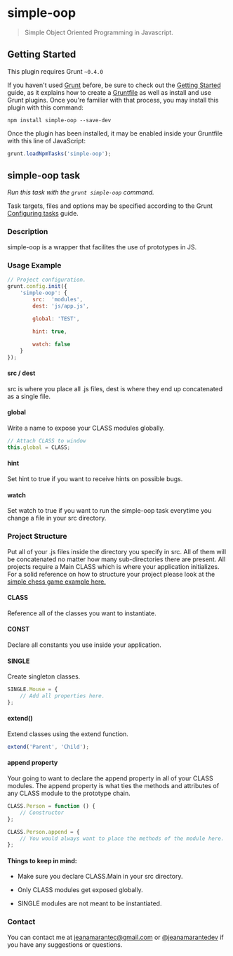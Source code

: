 # simple-oop

> Simple Object Oriented Programming in Javascript.

## Getting Started
This plugin requires Grunt `~0.4.0`

If you haven't used [Grunt](http://gruntjs.com/) before, be sure to check out the [Getting Started](http://gruntjs.com/getting-started) guide, as it explains how to create a [Gruntfile](http://gruntjs.com/sample-gruntfile) as well as install and use Grunt plugins. Once you're familiar with that process, you may install this plugin with this command:

```shell
npm install simple-oop --save-dev
```

Once the plugin has been installed, it may be enabled inside your Gruntfile with this line of JavaScript:

```js
grunt.loadNpmTasks('simple-oop');
```





## simple-oop task
_Run this task with the `grunt simple-oop` command._

Task targets, files and options may be specified according to the Grunt [Configuring tasks](http://gruntjs.com/configuring-tasks) guide.






### Description

simple-oop is a wrapper that facilites the use of prototypes in JS.





### Usage Example

```js
// Project configuration.
grunt.config.init({
    'simple-oop': {
        src:  'modules',
        dest: 'js/app.js',
        
        global: 'TEST',

        hint: true,

        watch: false
    }
});
```

#### src / dest

src is where you place all .js files, dest is where they end up concatenated as a single file.

#### global

Write a name to expose your CLASS modules globally.

```js
// Attach CLASS to window
this.global = CLASS;
```

#### hint

Set hint to true if you want to receive hints on possible bugs.

#### watch

Set watch to true if you want to run the simple-oop task everytime you change a file in your src directory.





### Project Structure

Put all of your .js files inside the directory you specify in src. All of them will be concatenated no matter how many sub-directories there are present. All projects require a Main CLASS which is where your application initializes. For a solid reference on how to structure your project please look at the [simple chess game example here.](https://github.com/jeanamarante/SimpleChess)

#### CLASS

Reference all of the classes you want to instantiate.

#### CONST

Declare all constants you use inside your application.

#### SINGLE

Create singleton classes.

```js
SINGLE.Mouse = {
    // Add all properties here.
};
```

#### extend()

Extend classes using the extend function.

```js
extend('Parent', 'Child');
```

#### append property

Your going to want to declare the append property in all of your CLASS modules. The append property is what ties the methods and attributes of any CLASS module to the prototype chain.

```js
CLASS.Person = function () {
    // Constructor
};

CLASS.Person.append = {
    // You would always want to place the methods of the module here.
};
```

#### Things to keep in mind:

* Make sure you declare CLASS.Main in your src directory.

* Only CLASS modules get exposed globally.

* SINGLE modules are not meant to be instantiated.





### Contact

You can contact me at jeanamarantec@gmail.com or [@jeanamarantedev](https://twitter.com/jeanamarantedev) if you have any suggestions or questions.